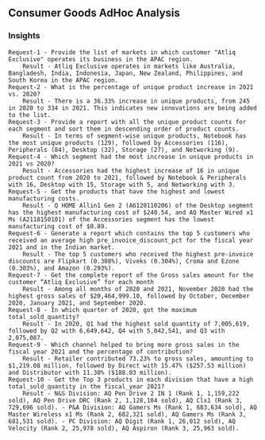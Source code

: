 ## Consumer Goods AdHoc Analysis
 ### Insights
    Request-1 - Provide the list of markets in which customer "Atliq Exclusive" operates its business in the APAC region.
        Result - Atliq Exclusive operates in markets like Australia, Bangladesh, India, Indonesia, Japan, New Zealand, Philippines, and South Korea in the APAC region.
    Request-2 - What is the percentage of unique product increase in 2021 vs. 2020?
        Result - There is a 36.33% increase in unique products, from 245 in 2020 to 334 in 2021. This indicates new innovations are being added to the list.
    Request-3 - Provide a report with all the unique product counts for each segment and sort them in descending order of product counts.
        Result - In terms of segment-wise unique products, Notebook has the most unique products (129), followed by Accessories (116), Peripherals (84), Desktop (32), Storage (27), and Networking (9).
    Request-4 - Which segment had the most increase in unique products in 2021 vs 2020?
        Result - Accessories had the highest increase of 16 in unique product count from 2020 to 2021, followed by Notebook & Peripherals with 16, Desktop with 15, Storage with 5, and Networking with 3.
    Request-5 - Get the products that have the highest and lowest manufacturing costs.
        Result - Q HOME Allin1 Gen 2 (A6120110206) of the Desktop segment has the highest manufacturing cost of $240.54, and AQ Master Wired x1 Ms (A2118150101) of the Accessories segment has the lowest manufacturing cost of $0.89.
    Request-6 - Generate a report which contains the top 5 customers who received an average high pre_invoice_discount_pct for the fiscal year 2021 and in the Indian market.
        Result - The top 5 customers who received the highest pre-invoice discounts are Flipkart (0.308%), Viveks (0.304%), Croma and Ezone (0.303%), and Amazon (0.293%).
    Request-7 - Get the complete report of the Gross sales amount for the customer “Atliq Exclusive” for each month
        Result - Among all months of 2020 and 2021, November 2020 had the highest gross sales of $20,464,999.10, followed by October, December 2020, January 2021, and September 2020.
    Request-8 - In which quarter of 2020, got the maximum total_sold_quantity?
        Result - In 2020, Q1 had the highest sold quantity of 7,005,619, followed by Q2 with 6,649,642, Q4 with 5,042,541, and Q3 with 2,075,087.
    Request-9 - Which channel helped to bring more gross sales in the fiscal year 2021 and the percentage of contribution?
        Result - Retailer contributed 73.23% to gross sales, amounting to $1,219.08 million, followed by Direct with 15.47% ($257.53 million) and Distributor with 11.30% ($188.03 million).
    Request-10 - Get the Top 3 products in each division that have a high total_sold_quantity in the fiscal_year 2021?
        Result - N&S Division: AQ Pen Drive 2 IN 1 (Rank 1, 1,159,222 sold), AQ Pen Drive DRC (Rank 2, 1,128,104 sold), AQ Clx1 (Rank 3, 729,696 sold). - P&A Division: AQ Gamers Ms (Rank 1, 683,634 sold), AQ Master Wireless x1 Ms (Rank 2, 682,321 sold), AQ Gamers Ms (Rank 3, 681,531 sold). - PC Division: AQ Digit (Rank 1, 26,012 sold), AQ Velocity (Rank 2, 25,978 sold), AQ Aspiron (Rank 3, 25,963 sold).
